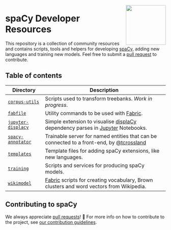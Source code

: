 <a href="https://explosion.ai"><img src="https://explosion.ai/assets/img/logo.svg" width="125" height="125" align="right" /></a>

# spaCy Developer Resources

This repository is a collection of community resources and contains scripts, tools and helpers for developing [spaCy](https://github.com/explosion/spaCy), adding new languages and training new models. Feel free to submit a [pull request](https://github.com/explosion/spacy-dev-resources/pulls) to contribute.

## Table of contents

| Directory | Description |
| --- | --- |
| [`corpus-utils`](corpus-utils) | Scripts used to transform treebanks. *Work in progress*. |
| [`fabfile`](fabfile) | Utility commands to be used with [Fabric](http://www.fabfile.org). |
| [`jupyter-displacy`](jupyter-displacy) | Simple extension to visualise [displaCy](https://github.com/explosion/displacy) dependency parses in [Jupyter](http://jupyter.org/) Notebooks. |
| [`spacy-annotator`](spacy-annotator) | Trainable server for named entities that can be connected to a front-end, by [@tcrossland](https://github.com/tcrossland) |
| [`templates`](templates) | Template files for adding spaCy extensions, like new languages. |
| [`training`](training) | Scripts and services for producing spaCy models. |
| [`wikimodel`](wikimodel) | [Fabric](http://www.fabfile.org) scripts for creating vocabulary, Brown clusters and word vectors from Wikipedia. |

## Contributing to spaCy

We always appreciate [pull requests](https://github.com/explosion/spacy/pulls)! 🙌 For more info on how to contribute to the project, see [our contribution guidelines](https://github.com/explosion/spaCy/blob/master/CONTRIBUTING.md).
